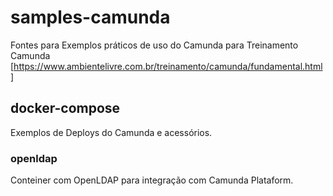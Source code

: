 # samples-camunda
Fontes para Exemplos práticos de uso do Camunda para Treinamento Camunda [https://www.ambientelivre.com.br/treinamento/camunda/fundamental.html]

## docker-compose 
  Exemplos de Deploys do Camunda e acessórios.
### openldap 
  Conteiner com OpenLDAP para integração com Camunda Plataform.
